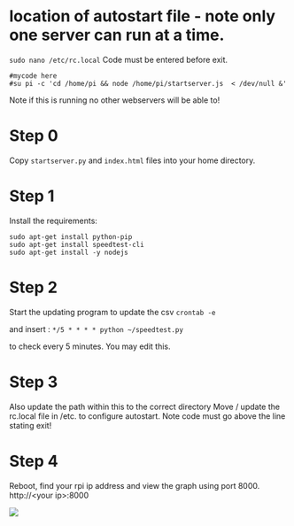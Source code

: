# location of autostart file - note only one server can run at a time. 
`sudo nano /etc/rc.local`
Code must be entered before exit.
```
#mycode here
#su pi -c 'cd /home/pi && node /home/pi/startserver.js  < /dev/null &'
```

Note if this is running no other webservers will be able to!



# Step 0 
Copy `startserver.py` and `index.html` files into your home directory.

# Step 1
Install the requirements:
```
sudo apt-get install python-pip
sudo apt-get install speedtest-cli
sudo apt-get install -y nodejs

```

# Step 2
Start the updating program to update the csv
`crontab -e` 

and insert :
`*/5 * * * * python ~/speedtest.py`

to check every 5 minutes. You may edit this.


# Step 3 
Also update the path within this to the correct directory
Move / update the rc.local file in /etc. to configure autostart. Note code must go above the line stating exit!


# Step 4
Reboot, find your rpi ip address and view the graph using port 8000.
http://\<your ip\>:8000

<image src='Screen Shot 2019-02-10 at 02.37.01.png'>


